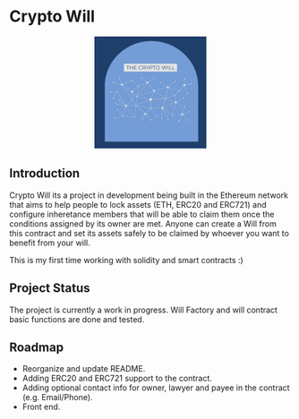 # Crypto Will
<p align="center">
  <img 
    width="200"
    height="200"
    src="./images/logo1.png?raw=true"
  >
  <text
    # Crypto Will
  >
</p>

##  Introduction

Crypto Will its a project in development being built in the Ethereum network that aims to help people to lock assets (ETH, ERC20 and ERC721) and configure inheretance members that will be able to claim them once the conditions assigned by its owner are met.
Anyone can create a Will from this contract and set its assets safely to be claimed by whoever you want to benefit from your will.

This is my first time working with solidity and smart contracts :)

## Project Status 

The project is currently a work in progress. Will Factory and will contract basic functions are done and tested.

## Roadmap

* Reorganize and update README.
* Adding ERC20 and ERC721 support to the contract.
* Adding optional contact info for owner, lawyer and payee in the contract (e.g. Email/Phone).
* Front end.
